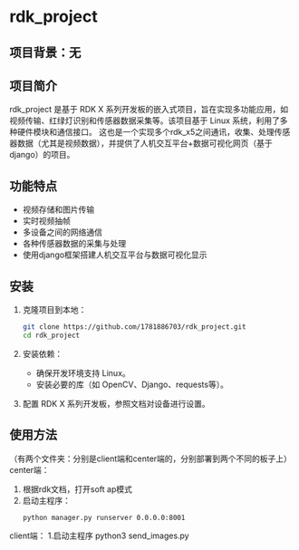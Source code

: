 # rdk_project

## 项目背景：无

## 项目简介
rdk_project 是基于 RDK X 系列开发板的嵌入式项目，旨在实现多功能应用，如视频传输、红绿灯识别和传感器数据采集等。该项目基于 Linux 系统，利用了多种硬件模块和通信接口。
这也是一个实现多个rdk_x5之间通讯，收集、处理传感器数据（尤其是视频数据），并提供了人机交互平台+数据可视化网页（基于django）的项目。

## 功能特点
- 视频存储和图片传输
- 实时视频抽帧
- 多设备之间的网络通信
- 各种传感器数据的采集与处理
- 使用django框架搭建人机交互平台与数据可视化显示

## 安装
1. 克隆项目到本地：
    ```bash
    git clone https://github.com/1781886703/rdk_project.git
    cd rdk_project
    ```
2. 安装依赖：
    - 确保开发环境支持 Linux。
    - 安装必要的库（如 OpenCV、Django、requests等）。

3. 配置 RDK X 系列开发板，参照文档对设备进行设置。

## 使用方法
（有两个文件夹：分别是client端和center端的，分别部署到两个不同的板子上）
center端：
1. 根据rdk文档，打开soft ap模式
2. 启动主程序：
    ```bash
    python manager.py runserver 0.0.0.0:8001
    ```
client端：
1.启动主程序
python3 send_images.py
